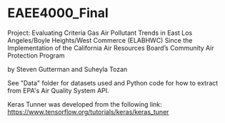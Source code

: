 # EAEE4000_Final
Project: Evaluating Criteria Gas Air Pollutant Trends in East Los
Angeles/Boyle Heights/West Commerce (ELABHWC) Since the
Implementation of the California Air Resources Board’s
Community Air Protection Program

by Steven Gutterman and Suheyla Tozan

See "Data" folder for datasets used and Python code for how to extract from EPA's Air Quality System API.

Keras Tunner was developed from the following link: https://www.tensorflow.org/tutorials/keras/keras_tuner
